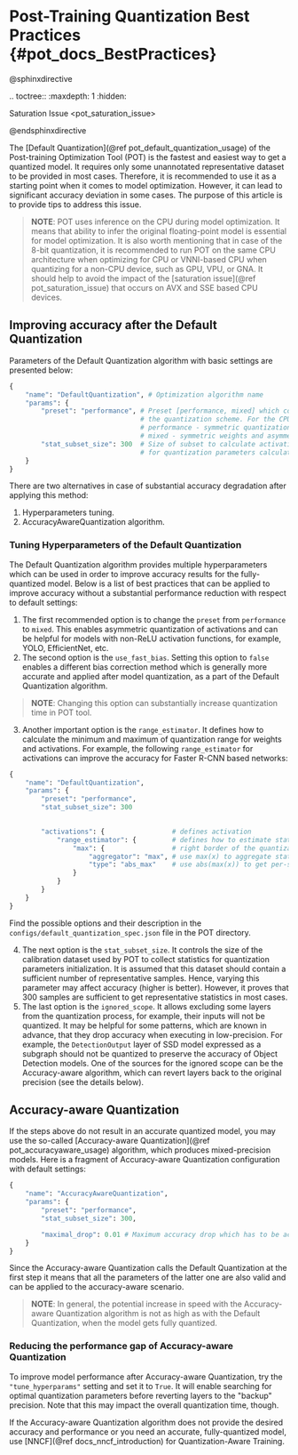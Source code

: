 #  Post-Training Quantization Best Practices {#pot_docs_BestPractices}

@sphinxdirective

.. toctree::
   :maxdepth: 1
   :hidden:
   
   Saturation Issue <pot_saturation_issue>

@endsphinxdirective

The [Default Quantization](@ref pot_default_quantization_usage) of the Post-training Optimization Tool (POT) is 
the fastest and easiest way to get a quantized model. It requires only some unannotated representative dataset to be provided in most cases. Therefore, it is recommended to use it as a starting point when it comes to model optimization. However, it can lead to significant accuracy deviation in some cases. The purpose of this article is to provide tips to address this issue.

> **NOTE**: POT uses inference on the CPU during model optimization. It means that ability to infer the original
> floating-point model is essential for model optimization. 
> It is also worth mentioning that in case of the 8-bit quantization, it is recommended to run POT on the same CPU
> architecture when optimizing for CPU or VNNI-based CPU when quantizing for a non-CPU device, such as GPU, VPU, or GNA.
> It should help to avoid the impact of the [saturation issue](@ref pot_saturation_issue) that occurs on AVX and SSE based CPU devices. 

## Improving accuracy after the Default Quantization
Parameters of the Default Quantization algorithm with basic settings are presented below:
```python
{
    "name": "DefaultQuantization", # Optimization algorithm name
    "params": {
        "preset": "performance", # Preset [performance, mixed] which controls 
                                 # the quantization scheme. For the CPU: 
                                 # performance - symmetric quantization  of weights and activations.
                                 # mixed - symmetric weights and asymmetric activations.
        "stat_subset_size": 300  # Size of subset to calculate activations statistics that can be used
                                 # for quantization parameters calculation.
    }
}
```

There are two alternatives in case of substantial accuracy degradation after applying this method:
1.  Hyperparameters tuning.
2.  AccuracyAwareQuantization algorithm.

### Tuning Hyperparameters of the Default Quantization
The Default Quantization algorithm provides multiple hyperparameters which can be used in order to improve accuracy results for the fully-quantized model. 
Below is a list of best practices that can be applied to improve accuracy without a substantial performance reduction with respect to default settings:
1.  The first recommended option is to change the `preset` from `performance` to `mixed`. This enables asymmetric quantization of 
activations and can be helpful for models with non-ReLU activation functions, for example, YOLO, EfficientNet, etc.
2.  The second option is the `use_fast_bias`. Setting this option to `false` enables a different bias correction method which is generally more accurate
and applied after model quantization, as a part of the Default Quantization algorithm.
   > **NOTE**: Changing this option can substantially increase quantization time in POT tool.
3.  Another important option is the `range_estimator`. It defines how to calculate the minimum and maximum of quantization range for weights and activations.
For example, the following `range_estimator` for activations can improve the accuracy for Faster R-CNN based networks:
```python
{
    "name": "DefaultQuantization", 
    "params": {
        "preset": "performance", 
        "stat_subset_size": 300  
                                    

        "activations": {                 # defines activation
            "range_estimator": {         # defines how to estimate statistics 
                "max": {                 # right border of the quantizating floating-point range
                    "aggregator": "max", # use max(x) to aggregate statistics over calibration dataset
                    "type": "abs_max"    # use abs(max(x)) to get per-sample statistics
                }
            }
        }
    }
}
```

Find the possible options and their description in the `configs/default_quantization_spec.json` file in the POT directory.

4.  The next option is the `stat_subset_size`. It controls the size of the calibration dataset used by POT to collect statistics for quantization parameters initialization.
It is assumed that this dataset should contain a sufficient number of representative samples. Hence, varying this parameter may affect accuracy (higher is better). 
However, it proves that 300 samples are sufficient to get representative statistics in most cases.
5.  The last option is the `ignored_scope`. It allows excluding some layers from the quantization process, for example, their inputs will not be quantized. It may be helpful for some patterns, which are known in advance, that they drop accuracy when executing in low-precision.
For example, the `DetectionOutput` layer of SSD model expressed as a subgraph should not be quantized to preserve the accuracy of Object Detection models.
One of the sources for the ignored scope can be the Accuracy-aware algorithm, which can revert layers back to the original precision (see the details below).

## Accuracy-aware Quantization
If the steps above do not result in an accurate quantized model, you may use the so-called [Accuracy-aware Quantization](@ref pot_accuracyaware_usage) algorithm, which produces mixed-precision models. 
Here is a fragment of Accuracy-aware Quantization configuration with default settings:
```python
{
    "name": "AccuracyAwareQuantization",
    "params": {
        "preset": "performance", 
        "stat_subset_size": 300,

        "maximal_drop": 0.01 # Maximum accuracy drop which has to be achieved after the quantization
    }
}

```

Since the Accuracy-aware Quantization calls the Default Quantization at the first step it means that all the parameters of the latter one are also valid and can be applied to the accuracy-aware scenario.

> **NOTE**: In general, the potential increase in speed with the Accuracy-aware Quantization algorithm is not as high  as with the Default Quantization, when the model gets fully quantized.

### Reducing the performance gap of Accuracy-aware Quantization
To improve model performance after Accuracy-aware Quantization, try the `"tune_hyperparams"` setting and set it to `True`. It will enable searching for optimal quantization parameters before reverting layers to the "backup" precision. Note that this may impact the overall quantization time, though.

If the Accuracy-aware Quantization algorithm does not provide the desired accuracy and performance or you need an accurate, fully-quantized model, use [NNCF](@ref docs_nncf_introduction) for Quantization-Aware Training.
